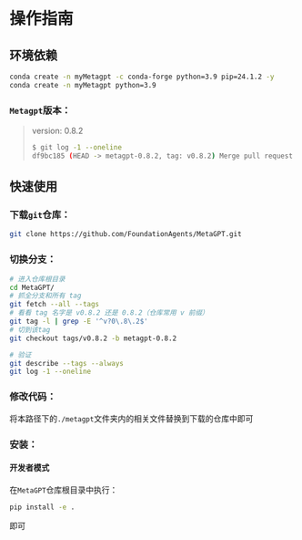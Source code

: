 # 操作指南

## 环境依赖

```bash
conda create -n myMetagpt -c conda-forge python=3.9 pip=24.1.2 -y
conda create -n myMetagpt python=3.9
```

### `Metagpt`版本：

> version: 0.8.2
>
> ```bash
> $ git log -1 --oneline
> df9bc185 (HEAD -> metagpt-0.8.2, tag: v0.8.2) Merge pull request #1732 from XiangJinyu/main
> ```

## 快速使用

### 下载`git`仓库：

```bash
git clone https://github.com/FoundationAgents/MetaGPT.git
```

### 切换分支：

```bash
# 进入仓库根目录
cd MetaGPT/
# 抓全分支和所有 tag
git fetch --all --tags
# 看看 tag 名字是 v0.8.2 还是 0.8.2（仓库常用 v 前缀）
git tag -l | grep -E '^v?0\.8\.2$'
# 切到该tag
git checkout tags/v0.8.2 -b metagpt-0.8.2

# 验证
git describe --tags --always
git log -1 --oneline
```

### 修改代码：

将本路径下的`./metagpt`文件夹内的相关文件替换到下载的仓库中即可

### 安装：

#### 开发者模式

在`MetaGPT`仓库根目录中执行：

```bash
pip install -e .
```

即可